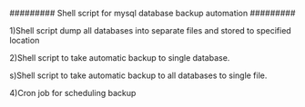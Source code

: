 ######### Shell script for mysql database backup automation #########


1)Shell script dump all databases into separate files and stored to specified location


2)Shell script to take automatic backup to single database.


s)Shell script to take automatic backup to all databases to single file.


4)Cron job for scheduling backup
